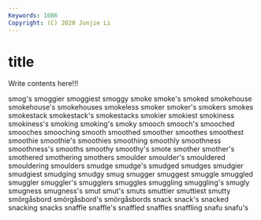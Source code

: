 ```yaml
---
Keywords: 1086
Copyright: (C) 2020 Junjie Li
---
```


# title

Write contents here!!!

smog's 
smoggier 
smoggiest 
smoggy 
smoke 
smoke's 
smoked 
smokehouse 
smokehouse's 
smokehouses
smokeless 
smoker 
smoker's 
smokers 
smokes 
smokestack 
smokestack's 
smokestacks 
smokier 
smokiest
smokiness 
smokiness's 
smoking 
smoking's 
smoky 
smooch 
smooch's 
smooched 
smooches 
smooching
smooth 
smoothed 
smoother 
smoothes 
smoothest 
smoothie 
smoothie's 
smoothies 
smoothing 
smoothly
smoothness 
smoothness's 
smooths 
smoothy 
smoothy's 
smote 
smother 
smother's 
smothered 
smothering
smothers 
smoulder 
smoulder's 
smouldered 
smouldering 
smoulders 
smudge 
smudge's 
smudged 
smudges
smudgier 
smudgiest 
smudging 
smudgy 
smug 
smugger 
smuggest 
smuggle 
smuggled 
smuggler
smuggler's 
smugglers 
smuggles 
smuggling 
smuggling's 
smugly 
smugness 
smugness's 
smut 
smut's
smuts 
smuttier 
smuttiest 
smutty 
smörgåsbord 
smörgåsbord's 
smörgåsbords 
snack 
snack's 
snacked
snacking 
snacks 
snaffle 
snaffle's 
snaffled 
snaffles 
snaffling 
snafu 
snafu's 
